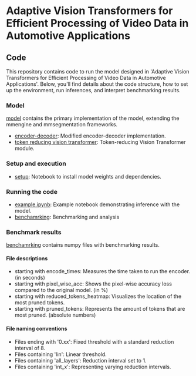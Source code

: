 # Adaptive Vision Transformers for Efficient Processing of Video Data in Automotive Applications

## Code

This repository contains code to run the model designed in 'Adaptive Vision Transformers for Efficient Processing of Video Data in Automotive Applications'. Below, you'll find details about the code structure, how to set up the environment, run inferences, and interpret benchmarking results.

### Model

[model](./code/model) contains the primary implementation of the model, extending the mmengine and mmsegmentation frameworks.

* [encoder-decoder](./code/model/segmenter/encoder_decoder.py): Modified encoder-decoder implementation.
* [token reducing vision transformer](./code/model/backbone/token_reducing_vit.py): Token-reducing Vision Transformer module.

### Setup and execution

* [setup](./code/setup.ipynb): Notebook to install model weights and dependencies.

### Running the code
* [example.ipynb](./code/notebooks/example.ipynb): Example notebook demonstrating inference with the model.
* [benchamrking](./code/notebooks/benchmarking.ipynb): Benchmarking and analysis

### Benchmark results

[benchamrking](./code/notebooks/benchmarking) contains numpy files with benchmarking results.

#### File descriptions

* starting with encode_times: Measures the time taken to run the encoder. (in seconds)
* starting with pixel_wise_acc: Shows the pixel-wise accuracy loss compared to the original model. (in %)
* starting with reduced_tokens_heatmap: Visualizes the location of the most pruned tokens.
* starting with pruned_tokens: Represents the amount of tokens that are most pruned. (absolute numbers)

#### File naming conventions
* Files ending with '0.xx': Fixed threshold with a standard reduction interval of 8.
* Files containing 'lin': Linear threshold.
* Files containing 'all_layers': Reduction interval set to 1.
* Files containing 'int_x': Representing varying reduction intervals.
